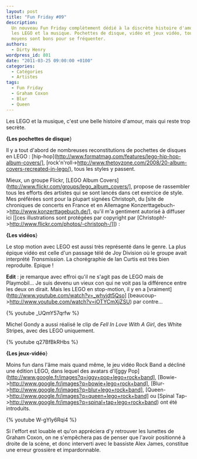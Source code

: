 ```yaml
---
layout: post
title: "Fun Friday #09"
description:
  Un nouveau Fun Friday complètement dédié à la discrète histoire d'amour entre
  les LEGO et la musique. Pochettes de disque, vidéo et jeux vidéo, tous les
  moyens sont bons pour se fréquenter.
authors:
  - Dirty Henry
wordpress_id: 801
date: "2011-03-25 09:00:00 +0100"
categories:
  - Catégories
  - Artistes
tags:
  - Fun Friday
  - Graham Coxon
  - Blur
  - Queen
---
```


Les LEGO et la musique, c'est une belle histoire d'amour, mais qui reste trop
secrète.

**{Les pochettes de disque**}

Il y a tout d'abord de nombreuses reconstitutions de pochettes de disques en
LEGO : [hip-hop](http://www.formatmag.com/features/lego-hip-hop-album-covers/],
[rock'n'roll->http://www.thetoyzone.com/2008/20-album-covers-recreated-in-lego/),
tous les styles y passent.

Mieux, un groupe Flickr, [LEGO Album
Covers](http://www.flickr.com/groups/lego_album_covers/], propose de rassembler
tous les efforts des artistes qui se sont lancés dans cet exercice de style. Mes
préférées sont pour la plupart signées Christoph, du [site de chroniques de
concerts en France et en Allemagne
Konzerttagebuch->http://www.konzerttagebuch.de/], qu'il m'a gentiment autorisé à
diffuser ici [[ces illustrations sont protégées par copyright par
[Christoph!->http://www.flickr.com/photos/-christoph-/]]) :

<img469>

<img470>

<img471>

<img472>

<img473>

**{Les vidéos**}

Le stop motion avec LEGO est aussi très représenté dans le genre. La plus épique
vidéo est celle d'un passage télé de Joy Division où le groupe avait interprété
_Transmission_. La chorégraphie de Ian Curtis est très bien reproduite. Epique !

**Edit** : je remarque avec effroi qu'il ne s'agit pas de LEGO mais de
Playmobil… Je suis devenu un vieux con qui ne voit pas la différence entre les
deux on dirait. Mais les LEGO en stop-motion, il y en a
[vraiment](http://www.youtube.com/watch?v=_whyjdt5Qso]
[beaucoup->http://www.youtube.com/watch?v=iOTYCmXjZSU) par contre…

{% youtube _UQmY57qrfw %}

Michel Gondy a aussi réalisé le clip de _Fell In Love With A Girl_, des White
Stripes, avec des LEGO uniquement.

{% youtube q27BfBkRHbs %}

**{Les jeux-vidéo**}

Moins fun dans l'âme mais quand même, le jeu vidéo Rock Band a décliné une
édition LEGO, dans lequel des avatars d'I[ggy
Pop](http://www.google.fr/images?q=iggy+pop+lego+rock+band],
[Bowie->http://www.google.fr/images?q=bowie+lego+rock+band],
[Blur->http://www.google.fr/images?q=blur+lego+rock+band],
[Queen->http://www.google.fr/images?q=queen+lego+rock+band] ou [Spinal
Tap->http://www.google.fr/images?q=spinal+tap+lego+rock+band) ont été
introduits.

{% youtube W-gYly6Rqi4 %}

Si l'effort est louable et qu'on appréciera d'y retrouver les lunettes de Graham
Coxon, on ne s'empêchera pas de penser que l'avoir positionné à droite de la
scène, et donc interverti avec le bassiste Alex James, constitue une erreur
grossière et impardonnable.
